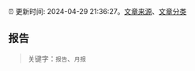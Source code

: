 :alarm_clock: 更新时间: 2024-04-29 21:36:27。[文章来源](/README.md)、[文章分类](/TAGS.md)

## 报告


> 关键字：`报告`、`月报`



